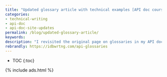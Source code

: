 ```yaml
---
title: "Updated glossary article with technical examples [API doc course]"
categories:
- technical-writing
- api-doc
- api-doc-site-updates
permalink: /blog/updated-glossary-article/
keywords:
description: "I revisited the original page on glossaries in my API doc course -- see <a href='/learnapidoc/docapis_glossary_section.html'>API glossaries</a> -- and expanded the content with many technical examples about how to single source glossary content from a single YAML file. I added examples for integrating tooltips and popovers as well, added more discussion, analysis, additional reading, and other updates overall. Although this page appears within my API course, the content could be applied to non-API docs and sites as well."
rebrandly: https://idbwrtng.com/api-glossaries
---
```


* TOC
{:toc}

{% include ads.html %}
